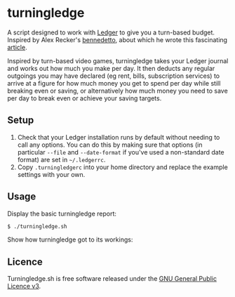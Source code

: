 # turningledge

A script designed to work with [Ledger](https://ledger-cli.org) to give you a
turn-based budget. Inspired by Alex Recker's
[bennedetto](https://github.com/arecker/bennedetto), about which he wrote this
fascinating
[article](https://alexrecker.com/our-new-sid-meiers-civilization-inspired-budget.html).

Inspired by turn-based video games, turningledge takes your Ledger journal
and works out how much you make per day. It then deducts any regular outgoings
you may have declared (eg rent, bills, subscription services) to arrive at a
figure for how much money you get to spend per day while still breaking even or
saving, or alternatively how much money you need to save per day to break even
or achieve your saving targets.

## Setup

1. Check that your Ledger installation runs by default without needing to call
   any options. You can do this by making sure that options (in particular
   `--file` and `--date-format` if you've used a non-standard date format) are
   set in `~/.ledgerrc`.
2. Copy `.turningledgerc` into your home directory and replace the example
   settings with your own.

## Usage

Display the basic turningledge report: 

```bash
$ ./turningledge.sh
```

Show how turningledge got to its workings:

## Licence

Turningledge.sh is free software released under the [GNU General Public Licence v3](https://www.gnu.org/licenses/gpl-3.0.en.html).
